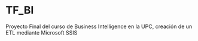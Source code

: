# TF_BI
Proyecto Final del curso de Business Intelligence en la UPC, creación de un ETL mediante Microsoft SSIS
